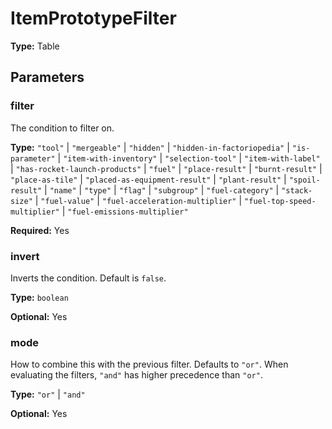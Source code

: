 # ItemPrototypeFilter

**Type:** Table

## Parameters

### filter

The condition to filter on.

**Type:** `"tool"` | `"mergeable"` | `"hidden"` | `"hidden-in-factoriopedia"` | `"is-parameter"` | `"item-with-inventory"` | `"selection-tool"` | `"item-with-label"` | `"has-rocket-launch-products"` | `"fuel"` | `"place-result"` | `"burnt-result"` | `"place-as-tile"` | `"placed-as-equipment-result"` | `"plant-result"` | `"spoil-result"` | `"name"` | `"type"` | `"flag"` | `"subgroup"` | `"fuel-category"` | `"stack-size"` | `"fuel-value"` | `"fuel-acceleration-multiplier"` | `"fuel-top-speed-multiplier"` | `"fuel-emissions-multiplier"`

**Required:** Yes

### invert

Inverts the condition. Default is `false`.

**Type:** `boolean`

**Optional:** Yes

### mode

How to combine this with the previous filter. Defaults to `"or"`. When evaluating the filters, `"and"` has higher precedence than `"or"`.

**Type:** `"or"` | `"and"`

**Optional:** Yes

